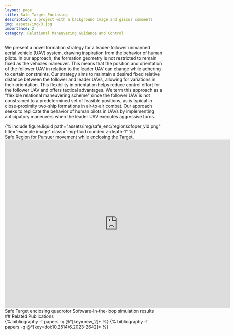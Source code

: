 ```yaml
---
layout: page
title: Safe Target Enclosing
description: a project with a background image and giscus comments
img: assets/img/3.jpg
importance: 2
category: Relational Maneuvering Guidance and Control
---
```


We present a novel formation strategy for a leader-follower unmanned aerial vehicle (UAV) system, drawing inspiration from the behavior of human pilots. In our approach, the formation geometry is not restricted to remain fixed as the vehicles maneuver. This means that the position and orientation of the follower UAV in relation to the leader UAV can change while adhering to certain constraints. Our strategy aims to maintain a desired fixed relative distance between the follower and leader UAVs, allowing for variations in their orientation. This flexibility in orientation helps reduce control effort for the follower UAV and offers tactical advantages. We term this approach as a "flexible relational maneuvering scheme" since the follower UAV is not constrained to a predetermined set of feasible positions, as is typical in close-proximity two-ship formations in air-to-air combat. Our approach seeks to replicate the behavior of human pilots in UAVs by implementing anticipatory maneuvers when the leader UAV executes aggressive turns.

<div class="row justify-content-sm-center">
    <div class="col-sm-6 mt-3 mt-md-0">
        {% include figure.liquid path="assets/img/safe_enc/regionsofoper_vid.png" title="example image" class="img-fluid rounded z-depth-1" %}
    </div>    
</div>
<div class="caption">
    Safe Region for Pursuer movement while enclosing the Target. 
</div>
<div class="row justify-content-sm-center">
    <iframe width="720" height="540" align="center" src="https://www.youtube.com/embed/zmdImaB7bp0" title="Software-in-the-loop simulations with tuned autopilot" frameborder="0" allow="accelerometer; autoplay; clipboard-write; encrypted-media; gyroscope; picture-in-picture; web-share" referrerpolicy="strict-origin-when-cross-origin" allowfullscreen></iframe>
</div>
<div class="caption">
    Safe Target enclosing quadrotor Software-In-the-loop simulation results 
</div>
## Related Publications
<div class="publications">
  {% bibliography -f papers -q @*[key=new_2]* %}
  {% bibliography -f papers -q @*[key=doi:10.2514/6.2023-2642]* %}
</div>
